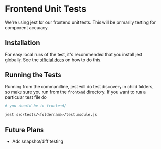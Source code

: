 # Frontend Unit Tests

We're using jest for our frontend unit tests. This will be primarily testing for component accuracy.

## Installation

For easy local runs of the test, it's recommended that you install jest globally. See the [official docs](https://jestjs.io/docs/getting-started#running-from-command-line) on how to do this.

## Running the Tests

Running from the commandline, jest will do test discovery in child folders, so make sure you run from the `frontend` directory. If you want to run a particular test file do

```bash
# you should be in frontend/

jest src/tests/<foldername>/test.module.js
```

## Future Plans

* Add snapshot/diff testing
